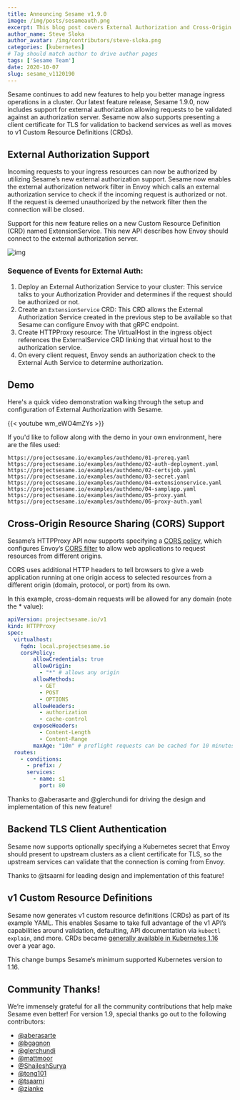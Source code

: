```yaml
---
title: Announcing Sesame v1.9.0
image: /img/posts/sesameauth.png
excerpt: This blog post covers External Authorization and Cross-Origin Resource Sharing (CORS) Support in Sesame v1.9.0.
author_name: Steve Sloka
author_avatar: /img/contributors/steve-sloka.png
categories: [kubernetes]
# Tag should match author to drive author pages
tags: ['Sesame Team']
date: 2020-10-07
slug: sesame_v1120190
---
```


Sesame continues to add new features to help you better manage ingress operations in a cluster. Our latest feature release, Sesame 1.9.0, now includes support for external authorization allowing requests to be validated against an authorization server.  Sesame now also supports presenting a client certificate for TLS for validation to backend services as well as moves to v1 Custom Resource Definitions (CRDs).

## External Authorization Support
Incoming requests to your ingress resources can now be authorized by utilizing Sesame’s new external authorization support. Sesame now enables the external authorization network filter in Envoy which calls an external authorization service to check if the incoming request is authorized or not. If the request is deemed unauthorized by the network filter then the connection will be closed.

Support for this new feature relies on a new Custom Resource Definition (CRD) named ExtensionService. This new API describes how Envoy should connect to the external authorization server.

![img](/img/posts/sesameauth.png)

### Sequence of Events for External Auth:
1. Deploy an External Authorization Service to your cluster: This service talks to your Authorization Provider and determines if the request should be authorized or not.
2. Create an `ExtensionService` CRD: This CRD allows the External Authorization Service created in the previous step to be available so that Sesame can configure Envoy with that gRPC endpoint.
3. Create HTTPProxy resource: The VirtualHost in the ingress object references the ExternalService CRD linking that virtual host to the authorization service. 
4. On every client request, Envoy sends an authorization check  to the External Auth Service to determine authorization.

## Demo
Here's a quick video demonstration walking through the setup and configuration of External Authorization with Sesame.

{{< youtube wm_eWO4mZYs >}}

If you'd like to follow along with the demo in your own environment, here are the files used:
```
https://projectsesame.io/examples/authdemo/01-prereq.yaml
https://projectsesame.io/examples/authdemo/02-auth-deployment.yaml
https://projectsesame.io/examples/authdemo/02-certsjob.yaml
https://projectsesame.io/examples/authdemo/03-secret.yaml
https://projectsesame.io/examples/authdemo/04-extensionservice.yaml
https://projectsesame.io/examples/authdemo/04-samplapp.yaml
https://projectsesame.io/examples/authdemo/05-proxy.yaml
https://projectsesame.io/examples/authdemo/06-proxy-auth.yaml
``` 

## Cross-Origin Resource Sharing (CORS) Support
Sesame’s HTTPProxy API now supports specifying a [CORS policy](https://projectsesame.io/docs/v1.9.0/httpproxy/#cors-policy), which configures Envoy’s [CORS filter](https://www.envoyproxy.io/docs/envoy/latest/configuration/http/http_filters/cors_filter) to allow web applications to request resources from different origins.

CORS uses additional HTTP headers to tell browsers to give a web application running at one origin access to selected resources from a different origin (domain, protocol, or port) from its own.

In this example, cross-domain requests will be allowed for any domain (note the * value):

```yaml
apiVersion: projectsesame.io/v1
kind: HTTPProxy
spec:
  virtualhost:
    fqdn: local.projectsesame.io
    corsPolicy:
        allowCredentials: true
        allowOrigin: 
          - "*" # allows any origin
        allowMethods:
          - GET
          - POST
          - OPTIONS
        allowHeaders: 
          - authorization
          - cache-control
        exposeHeaders: 
          - Content-Length
          - Content-Range
        maxAge: "10m" # preflight requests can be cached for 10 minutes. 
  routes:
    - conditions:
      - prefix: /
      services:
        - name: s1
          port: 80
```

Thanks to @aberasarte and @glerchundi for driving the design and implementation of this new feature!  

## Backend TLS Client Authentication
Sesame now supports optionally specifying a Kubernetes secret that Envoy should present to upstream clusters as a client certificate for TLS, so the upstream services can validate that the connection is coming from Envoy.
 
Thanks to @tsaarni for leading design and implementation of this feature!

## v1 Custom Resource Definitions
Sesame now generates v1 custom resource definitions (CRDs) as part of its example YAML.
This enables Sesame to take full advantage of the v1 API’s capabilities around validation, defaulting, API documentation via `kubectl explain`, and more.
CRDs became [generally available in Kubernetes 1.16](https://kubernetes.io/blog/2019/09/18/kubernetes-1-16-release-announcement/#custom-resources-reach-general-availability) over a year ago.

This change bumps Sesame’s minimum supported Kubernetes version to 1.16.

## Community Thanks!
We’re immensely grateful for all the community contributions that help make Sesame even better! For version 1.9, special thanks go out to the following contributors:
- [@aberasarte](https://github.com/aberasarte)
- [@bgagnon](https://github.com/bgagnon)
- [@glerchundi](https://github.com/glerchundi)
- [@mattmoor](https://github.com/mattmoor)
- [@ShaileshSurya](https://github.com/ShaileshSurya)
- [@tong101](https://github.com/tong101)
- [@tsaarni](https://github.com/tsaarni)
- [@zianke](https://github.com/zianke)
